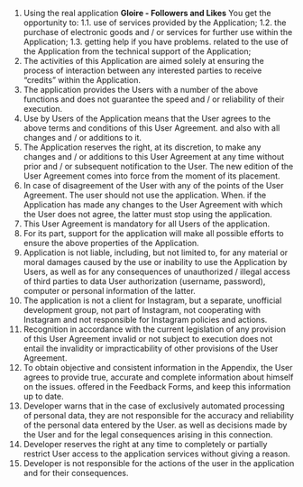 1. Using the real application 
<b>Gloire - Followers and Likes</b>
You get the opportunity to:
  1.1. use of services provided by the Application;
  1.2. the purchase of electronic goods and / or services for further use within the Application;
  1.3. getting help if you have problems. related to the use of the Application from the technical support of the Application;
2. The activities of this Application are aimed solely at ensuring the process of interaction between any interested parties to receive “credits” within the Application.
3. The application provides the Users with a number of the above functions and does not guarantee the speed and / or reliability of their execution.
4. Use by Users of the Application means that the User agrees to the above terms and conditions of this User Agreement. and also with all changes and / or additions to it.
5. The Application reserves the right, at its discretion, to make any changes and / or additions to this User Agreement at any time without prior and / or subsequent notification to the User. The new edition of the User Agreement comes into force from the moment of its placement.
6. In case of disagreement of the User with any of the points of the User Agreement. The user should not use the application. When. if the Application has made any changes to the User Agreement with which the User does not agree, the latter must stop using the application.
7. This User Agreement is mandatory for all Users of the application.
8. For its part, support for the application will make all possible efforts to ensure the above properties of the Application.
9. Application is not liable, including, but not limited to, for any material or moral damages caused by the use or inability to use the Application by Users, as well as for any consequences of unauthorized / illegal access of third parties to data User authorization (username, password), computer or personal information of the latter.
10. The application is not a client for Instagram, but a separate, unofficial development group, not part of Instagram, not cooperating with Instagram and not responsible for Instagram policies and actions.
12. Recognition in accordance with the current legislation of any provision of this User Agreement invalid or not subject to execution does not entail the invalidity or impracticability of other provisions of the User Agreement.
13. To obtain objective and consistent information in the Appendix, the User agrees to provide true, accurate and complete information about himself on the issues. offered in the Feedback Forms, and keep this information up to date.
14. Developer warns that in the case of exclusively automated processing of personal data, they are not responsible for the accuracy and reliability of the personal data entered by the User. as well as decisions made by the User and for the legal consequences arising in this connection.
15. Developer reserves the right at any time to completely or partially restrict User access to the application services without giving a reason.
16. Developer is not responsible for the actions of the user in the application and for their consequences.
